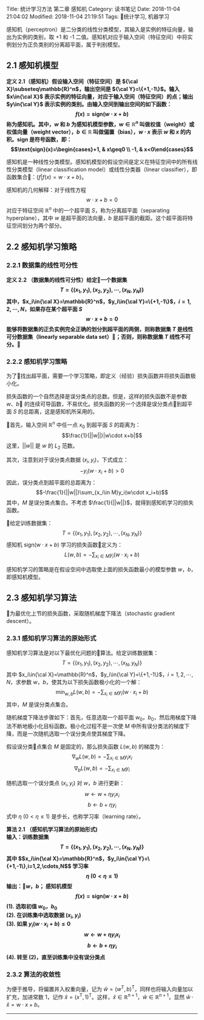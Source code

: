 Title: 统计学习方法 第二章 感知机
Category: 读书笔记
Date: 2018-11-04 21:04:02
Modified: 2018-11-04 21:19:51
Tags: 统计学习, 机器学习

感知机（perceptron）是二分类的线性分类模型，其输入是实例的特征向量，输出为实例的类别，取 +1 和 -1 二值。感知机对应于输入空间（特征空间）中将实例划分为正负类别的分离超平面，属于判别模型。

## 2.1 感知机模型

**定义 2.1（感知机）假设输入空间（特征空间）是 ${\cal X}\subseteq\mathbb{R}^n$，输出空间是 ${\cal Y}=\{+1,-1\}$。输入 $x\in{\cal X}$ 表示实例的特征向量，对应于输入空间（特征空间）的点；输出 $y\in{\cal Y}$ 表示实例的类别。由输入空间到输出空间的如下函数：
$$f(x)=\text{sign}(w\cdot x+b)$$
称为感知机。其中，$w$ 和 $b$ 为感知机模型参数，$w\in\mathbb{R}^n$ 叫做权值（weight）或权值向量（weight vector），$b\in\mathbb{R}$ 叫做偏置（bias），$w\cdot x$ 表示 $w$ 和 $x$ 的内积。sign 是符号函数，即：
$$\text{sign}(x)=\begin{cases}+1, & x\geq0 \\ -1, & x<0\end{cases}$$**

感知机是一种线性分类模型。感知机模型的假设空间是定义在特征空间中的所有线性分类模型（linear classification model）或线性分类器（linear classifier），即函数集合：$\{f|f(x)=w\cdot x+b\}$。

感知机的几何解释：对于线性方程
$$w\cdot x+b=0$$
对应于特征空间 $\mathbb{R}^n$ 中的一个超平面 $S$，称为分离超平面（separating hyperplane），其中 $w$ 是超平面的法向量，$b$ 是超平面的截距。这个超平面将特征空间划分为两个部分。

## 2.2 感知机学习策略

### 2.2.1 数据集的线性可分性

**定义 2.2 （数据集的线性可分性）给定一个数据集
$$T=\{(x_1,y_1),(x_2,y_2),\cdots,(x_N,y_N)\}$$
其中，$x_i\in{\cal X}=\mathbb{R}^n$，$y_i\in{\cal Y}=\{+1,-1\}$，$i=1,2,\cdots,N$，如果存在某个超平面 $S$
$$w\cdot x+b=0$$
能够将数据集的正负实例完全正确的划分到超平面的两侧，则称数据集 $T$ 是线性可分数据集（linearly separable data set）；否则，则称数据集 $T$ 线性不可分。**

### 2.2.2 感知机学习策略

为了找出超平面，需要一个学习策略，即定义（经验）损失函数并将损失函数极小化。

损失函数的一个自然选择是误分类点的总数。但是，这样的损失函数不是参数 $w$、$b$ 的连续可导函数，不易优化。损失函数的另一个选择是误分类点到超平面 $S$ 的总距离，这是感知机所采用的。

首先，输入空间 $\mathbb{R}^n$ 中任一点 $x_0$ 到超平面 $S$ 的距离为：
$$\frac{1}{||w||}|w\cdot x+b|$$
这里，$||w||$ 是 $w$ 的 $L_2$ 范数。

其次，注意到对于误分类点数据 $(x_i,y_i)$，下式成立：
$$-y_i(w\cdot x_i+b)>0$$
因此，误分类点到超平面的总距离为：
$$-\frac{1}{||w||}\sum_{x_i\in M}y_i(w\cdot x_i+b)$$
其中，$M$ 是误分类点集合。不考虑 $\frac{1}{||w||}$，就得到感知机学习的损失函数。

给定训练数据集：
$$T=\{(x_1,y_1),(x_2,y_2),\cdots,(x_N,y_N)\}$$
感知机 $\text{sign}(w\cdot x+b)$ 学习的损失函数定义为：
$$L(w,b)=-\sum_{x_i\in M}y_i(w\cdot x_i+b)$$

感知机学习的策略是在假设空间中选取使上面的损失函数最小的模型参数 $w$，$b$，即感知机模型。

## 2.3 感知机学习算法

为最优化上节的损失函数，采取随机梯度下降法（stochastic gradient descent）。

### 2.3.1 感知机学习算法的原始形式

感知机学习算法是对以下最优化问题的算法。给定训练数据集：
$$T=\{(x_1,y_1),(x_2,y_2),\cdots,(x_N,y_N)\}$$
其中 $x_i\in{\cal X}=\mathbb{R}^n$，$y_i\in{\cal Y}=\{+1,-1\}$，$i=1,2,\cdots,N$，求参数 $w$，$b$，使其为以下损失函数极小化的一个解：
$$\min_{w,b} L(w,b)=-\sum_{x_i\in M}y_i(w\cdot x_i+b)$$
其中，$M$ 是误分类点集合。

随机梯度下降法步骤如下：首先，任意选取一个超平面 $w_0$，$b_0$，然后用梯度下降法不断地极小化目标函数。极小化过程不是一次使 $M$ 中所有误分类法的梯度下降，而是一次随机选取一个误分类点使其梯度下降。

假设误分类点集合 $M$ 是固定的，那么损失函数 $L(w,b)$ 的梯度为：
$$\nabla_wL(w,b)=-\sum_{x_i\in M}y_ix_i$$
$$\nabla_bL(w,b)=-\sum_{x_i\in M}y_i$$

随机选取一个误分类点 $(x_i,y_i)$ 对 $w$，$b$ 进行更新：
$$w\longleftarrow w+\eta y_ix_i$$
$$b\longleftarrow b+\eta y_i$$
式中 $\eta\ (0<\eta\leq 1)$ 是步长，也称学习率（learning rate）。

**算法 2.1 （感知机学习算法的原始形式)  
输入：训练数据集
$$T=\{(x_1,y_1),(x_2,y_2),\cdots,(x_N,y_N)\}$$
其中
$$x_i\in{\cal X}=\mathbb{R}^n$，$y_i\in{\cal Y}=\{+1,-1\},i=1,2,\cdots,N$$
学习率
$$\eta\ (0<\eta\leq 1)$$
输出：$w$，$b$；
感知机模型
$$f(x)=\text{sign}(w\cdot x+b)$$
(1). 选取初值 $w_0$，$b_0$  
(2). 在训练集中选取数据 $(x_i,y_i)$  
(3). 如果 $y_i(w\cdot x_i+b)\leq 0$
$$w\longleftarrow w+\eta y_ix_i$$
$$b\longleftarrow b+\eta y_i$$
(4). 转至 (2)，直至训练集中没有误分类点**

### 2.3.2 算法的收敛性

为便于推导，将偏置并入权重向量，记为 $\hat{w}=(w^\text{T},b)^\text{T}$，同样也将输入向量加以扩充，加进常数 1，记作 $\hat{x}=(x^\text{T},1)^\text{T}$。这样，$\hat{x}\in\mathbb{R}^{n+1}$，$\hat{w}\in\mathbb{R}^{n+1}$，显然 $\hat{w}\cdot\hat{x}=w\cdot x+b$。

***
